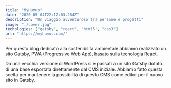 ```yaml
---
title: "MyHumus"
date: "2020-05-04T22:12:03.284Z"
description: "Un viaggio avventuroso tra persone e progetti"
image: "./cover.jpg"
techologies: ["gatsby", "react", "html5", "css3"]
url: "https://myhumus.com/"
---
```

Per questo blog dedicato alla sostenibilità ambientale abbiamo realizzato un sito Gatsby, PWA (Progressive Web App), basato sulla tecnologia React.

Da una vecchia versione di WordPress si è passati a un sito Gatsby dotato di una base esportata direttamente dal CMS iniziale. 
Abbiamo fatto questa scelta per mantenere la possibilità di questo CMS come editor per il nuovo sito in Gatsby.
